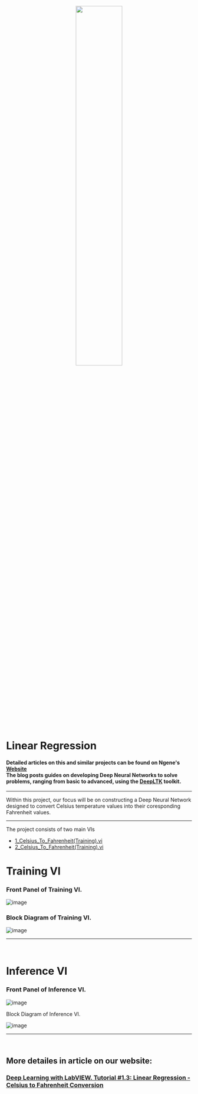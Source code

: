 <p align="center">
  <img src="https://github.com/user-attachments/assets/3313cfe0-09d2-4873-87d9-91ce66f1d4fc" width="50%" />
</p>


# Linear Regression


#### Detailed articles on this and similar projects can be found on Ngene's [Website](https://www.ngene.co/blog) <br/> The blog posts guides on developing Deep Neural Networks to solve problems, ranging from basic to advanced, using the [DeepLTK](https://www.ngene.co/deep-learning-toolkit-for-labview) toolkit.

----

Within this project, our focus will be on constructing a Deep Neural Network designed to convert Celsius temperature values into their coresponding Fahrenheit values.
<br/>

----

The project consists of two main VIs
- [1_Celsius_To_Fahrenheit(Training).vi](#training-vi)
- [2_Celsius_To_Fahrenheit(Training).vi](#inference-vi)

# Training VI

### Front Panel of Training VI. <br/>

![image](https://github.com/ngenehub/deepltk_examples/assets/131282716/5b516b6f-af51-45a6-96a6-dfb02aa2ac52)

### Block Diagram of Training VI. <br/>

![image](https://github.com/ngenehub/deepltk_examples/assets/131282716/8d501301-dc62-444f-8d4f-b45d69132218)

----

<br/>

# Inference VI

### Front Panel of Inference VI. <br/>

![image](https://github.com/ngenehub/deepltk_examples/assets/131282716/a080ac13-5e80-4985-bfd8-e28c2b6eed8f)

Block Diagram of Inference VI. <br/>

![image](https://github.com/ngenehub/deepltk_examples/assets/131282716/a80f0e06-cfee-4796-877a-ec585dbf5da4)

----

<br/>

## More detailes in article on our website:

### [Deep Learning with LabVIEW. Tutorial #1.3: Linear Regression - Celsius to Fahrenheit Conversion](https://www.ngene.co/post/deep-learning-with-labview-tutorial-1-3-linear-regression-celsius-to-fahrenheit-conversion)













